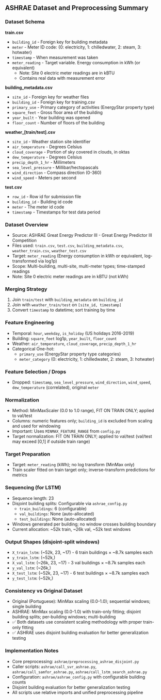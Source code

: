 ## ASHRAE Dataset and Preprocessing Summary

### Dataset Schema

**train.csv**
- `building_id` - Foreign key for building metadata
- `meter` - Meter ID code: {0: electricity, 1: chilledwater, 2: steam, 3: hotwater}
- `timestamp` - When measurement was taken
- `meter_reading` - Target variable. Energy consumption in kWh (or equivalent)
  - Note: Site 0 electric meter readings are in kBTU
  - Contains real data with measurement error

**building_metadata.csv**
- `site_id` - Foreign key for weather files
- `building_id` - Foreign key for training.csv
- `primary_use` - Primary category of activities (EnergyStar property type)
- `square_feet` - Gross floor area of the building
- `year_built` - Year building was opened
- `floor_count` - Number of floors of the building

**weather_[train/test].csv**
- `site_id` - Weather station site identifier
- `air_temperature` - Degrees Celsius
- `cloud_coverage` - Portion of sky covered in clouds, in oktas
- `dew_temperature` - Degrees Celsius
- `precip_depth_1_hr` - Millimeters
- `sea_level_pressure` - Millibar/hectopascals
- `wind_direction` - Compass direction (0-360)
- `wind_speed` - Meters per second

**test.csv**
- `row_id` - Row id for submission file
- `building_id` - Building id code
- `meter` - The meter id code
- `timestamp` - Timestamps for test data period

### Dataset Overview
- Source: ASHRAE Great Energy Predictor III - Great Energy Predictor III Competition
- Files used: `train.csv`, `test.csv`, `building_metadata.csv`, `weather_train.csv`, `weather_test.csv`
- Target: `meter_reading` (Energy consumption in kWh or equivalent, log-transformed via log1p)
- Scope: Multi-building, multi-site, multi-meter types; time-stamped readings
- Note: Site 0 electric meter readings are in kBTU (not kWh)

### Merging Strategy
1. Join `train/test` with `building_metadata` on `building_id`
2. Join with `weather_train/test` on `[site_id, timestamp]`
3. Convert `timestamp` to datetime; sort training by time

### Feature Engineering
- Temporal: `hour`, `weekday`, `is_holiday` (US holidays 2016-2019)
- Building: `square_feet` log1p, `year_built`, `floor_count`
- Weather: `air_temperature`, `cloud_coverage`, `precip_depth_1_hr`
- Categorical One-hot:
  - `primary_use` (EnergyStar property type categories)
  - `meter_category` (0: electricity, 1: chilledwater, 2: steam, 3: hotwater)

### Feature Selection / Drops
- Dropped: `timestamp`, `sea_level_pressure`, `wind_direction`, `wind_speed`, `dew_temperature` (correlated), original `meter`

### Normalization
- Method: MinMaxScaler (0.0 to 1.0 range), FIT ON TRAIN ONLY; applied to val/test
- Columns: numeric features only; `building_id` is excluded from scaling and used for windowing
- Important: Uses `MINMAX_FEATURE_RANGE` from `config.py`
- Target normalization: FIT ON TRAIN ONLY; applied to val/test (val/test may exceed [0,1] if outside train range)

### Target Preparation
- Target: `meter_reading` (kWh); no log transform (MinMax only)
- Train scaler fitted on train target only; inverse-transform predictions for metrics

### Sequencing (for LSTM)
- Sequence length: 23
- Disjoint building splits: Configurable via `ashrae_config.py`
  - `train_buildings`: 6 (configurable)
  - `val_buildings`: None (auto-allocated)
  - `test_buildings`: None (auto-allocated)
- Windows generated per building; no window crosses building boundary
- Current allocation: ~52k train, ~26k val, ~52k test windows

### Output Shapes (disjoint-split windows)
- `X_train_lstm`: (~52k, 23, ~17) - 6 train buildings × ~8.7k samples each
- `y_train_lstm`: (~52k,)
- `X_val_lstm`: (~26k, 23, ~17) - 3 val buildings × ~8.7k samples each
- `y_val_lstm`: (~26k,)
- `X_test_lstm`: (~52k, 23, ~17) - 6 test buildings × ~8.7k samples each
- `y_test_lstm`: (~52k,)

### Consistency vs Original Dataset
- Original (Portuguese): MinMax scaling (0.0-1.0); sequential windows; single building
- ASHRAE: MinMax scaling (0.0-1.0) with train-only fitting; disjoint building splits; per-building windows; multi-building
- ✅ Both datasets use consistent scaling methodology with proper train-only fitting
- ✅ ASHRAE uses disjoint building evaluation for better generalization testing

### Implementation Notes
- Core preprocessing: `ashrae/preprocessing_ashrae_disjoint.py`
- Caller scripts: `ashrae/call_svr_ashrae.py`, `ashrae/call_samfor_ashrae.py`, `ashrae/call_lstm_search_ashrae.py`
- Configuration: `ashrae/ashrae_config.py` with configurable building counts
- Disjoint building evaluation for better generalization testing
- All scripts use relative imports and unified preprocessing pipeline


